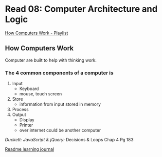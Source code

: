 # Read 08: Computer Architecture and Logic

[How Computers Work - Playlist](https://www.youtube.com/playlist?list=PLzdnOPI1iJNcsRwJhvksEo1tJqjIqWbN-)

## How Computers Work
Computer are built to help with thinking work.

### The 4 common components of a computer is
1. Input
    - Keyboard
    - mouse, touch screen
2. Store
    - information from input stored in memory
3. Process
4. Output
    - Display
    - Printer
    - over internet could be another computer

*Duckett: JavaScript & jQuery:*
    Decisions & Loops Chap 4 Pg 183

[Readme learning journal](README.md)
